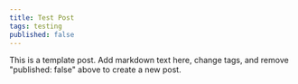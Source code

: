 ```yaml
---
title: Test Post
tags: testing
published: false
---
```

This is a template post. Add markdown text here, change tags, and remove "published: false" above to create a new post.